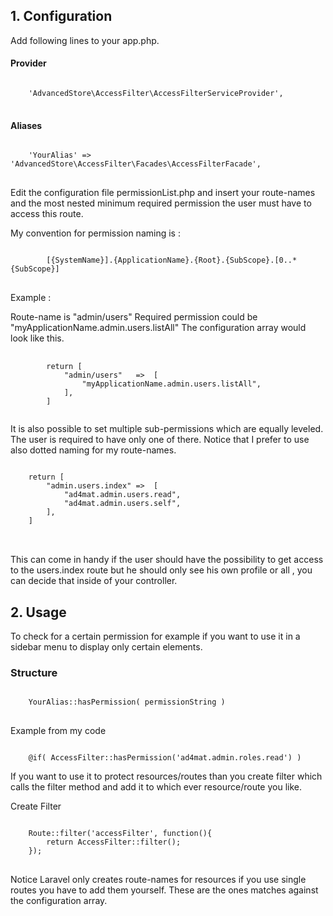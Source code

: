 <h2>1. Configuration</h2>
<p>Add following lines to your app.php.</p>
<h4>Provider</h4>
<pre>
<code>
    'AdvancedStore\AccessFilter\AccessFilterServiceProvider',
</code>
</pre>

<h4>Aliases</h4>
<pre>
<code>
    'YourAlias' => 'AdvancedStore\AccessFilter\Facades\AccessFilterFacade',
</code>
</pre>

<p>
    Edit the configuration file permissionList.php and insert your
    route-names and the most nested minimum required permission the user
    must have to access this route.
</p>
<p>
    My convention for permission naming is :
</p>
<pre>
<code>
        [{SystemName}].{ApplicationName}.{Root}.{SubScope}.[0..* {SubScope}]
</code>
</pre>

<p>
    Example :
</p>
<p>
    Route-name is "admin/users"
    Required permission could be "myApplicationName.admin.users.listAll"
    The configuration array would look like this.
</p>
<pre>
    <code>
        return [
            "admin/users"   =>  [
                "myApplicationName.admin.users.listAll",
            ],
        ]
    </code>
</pre>


<p>
    It is also possible to set multiple sub-permissions which are equally leveled.
    The user is required to have only one of there. Notice that I prefer to use
    also dotted naming for my route-names.
</p>
<pre>
<code>
    return [
        "admin.users.index" =>  [
            "ad4mat.admin.users.read",
            "ad4mat.admin.users.self",
        ],
    ]
</code>
    </pre>
<p>
    This can come in handy if the user should have the possibility to get
    access to the users.index route but he should only see his own profile or all
    , you can decide that inside of your controller.
</p>
<h2>2. Usage</h2>
<p>
    To check for a certain permission for example if you want to use it in a
    sidebar menu to display only certain elements.
</p>

<h3>Structure</h3>
<pre>
<code>
    YourAlias::hasPermission( permissionString )
</code>
</pre>

Example from my code

<code>
    @if( AccessFilter::hasPermission('ad4mat.admin.roles.read') )
</code>

<p>
    If you want to use it to protect resources/routes than you create filter which
    calls the filter method and add it to which ever resource/route you like.
</p>

<p>Create Filter</p>
<pre>
<code>
    Route::filter('accessFilter', function(){
        return AccessFilter::filter();
    });
</code>
</pre>
<p>
    Notice Laravel only creates route-names for resources if you use single routes
    you have to add them yourself. These are the ones matches against the configuration array.
</p>